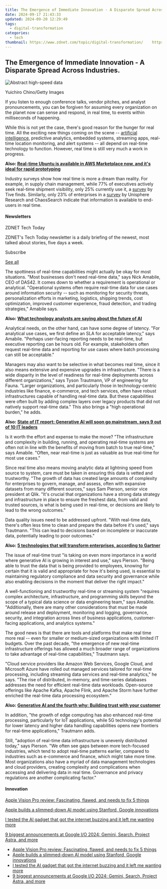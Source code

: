 ```yaml
---
title: The Emergence of Immediate Innovation - A Disparate Spread Across Industries.
date: 2024-09-17 21:43:33
updated: 2024-09-20 12:29:49
tags:
  - digital-transformation
categories:
  - tech
thumbnail: https://www.zdnet.com/topic/digital-transformation/    https://www.zdnet.com/a/img/resize/8eea0835c9dd2ea532321ec4674437082d128a8e/2023/09/14/c0281417-7611-46ba-ba4b-59732810dfd1/gettyimages-1311184424.jpg?width=170&height=128&fit=crop&auto=webp
---
```


## The Emergence of Immediate Innovation - A Disparate Spread Across Industries.

![Abstract high-speed data](https://www.zdnet.com/a/img/resize/0f060b8c0ec40f46465bd52497d7205d2112a7d4/2023/09/14/c0281417-7611-46ba-ba4b-59732810dfd1/gettyimages-1311184424.jpg?auto=webp&width=1280)

Yuichiro Chino/Getty Images

If you listen to enough conference talks, vendor pitches, and analyst pronouncements, you can be forgiven for assuming every organization on the planet now can sense and respond, in real time, to events within milliseconds of happening. 

While this is not yet the case, there's good reason for the hunger for real time. All the exciting new things coming on the scene -- [artificial intelligence](https://www.zdnet.com/article/what-is-ai-heres-everything-you-need-to-know-about-artificial-intelligence/), predictive analytics, embedded systems, streaming apps, real-time location monitoring, and alert systems -- all depend on real-time technology to function. However, real time is still very much a work in progress.

**Also: [Real-time Ubuntu is available in AWS Marketplace now, and it's ideal for rapid prototyping](https://www.zdnet.com/article/real-time-ubuntu-is-available-in-aws-marketplace-now/)**

Industry surveys show how real time is more a dream than reality. For example, in supply chain management, while 77% of executives actively seek real-time shipment visibility, only 25% currently use it, a [survey](https://www.tive.com/content/the-state-of-supply-chain-visibility-2023-market-survey-report) by Tive finds. Similarly, only 23% of enterprises in a [survey](https://www.chaossearch.io/resources/dbta-data-delivery-consumption-patterns-report) by Unisphere Research and ChaosSearch indicate that information is available to end-users in real time. 

#### Newsletters

ZDNET Tech Today

ZDNET's Tech Today newsletter is a daily briefing of the newest, most talked about stories, five days a week.

 Subscribe

[See all](https://www.zdnet.com/newsletters/)

The spottiness of real-time capabilities might actually be okay for most situations. "Most businesses don't need real-time data," says Nick Amabile, CEO of DAS42\. It comes down to whether a requirement is operational or analytical. "Operational systems often require real-time data for use cases around information security -- such as monitoring for security threats, personalization efforts in marketing, logistics, shipping trends, cost optimization, improved customer experience, fraud detection, and trading strategies," Amabile says. 

**Also:** [**What technology analysts are saying about the future of AI**](https://www.zdnet.com/article/what-analyst-are-saying-about-the-future-of-generative-ai/)

Analytical needs, on the other hand, can have some degree of latency. "For analytical use cases, we first define an SLA for acceptable latency," says Amabile. "Perhaps user-facing reporting needs to be real-time, but executive reporting can be hours old. For example, stakeholders often request real-time data and reporting for use cases where batch processing can still be acceptable."

Managers may also want to be selective in what becomes real time, since it also means extensive and expensive upgrades in infrastructure. "There is a wide disparity in the level of readiness for real-time deployments across different organizations," says Tyson Trautmann, VP of engineering for Fauna. "Larger organizations, and particularly those in technology-centric industries like finance, e-commerce, and tech services, often have robust infrastructures capable of handling real-time data. But these capabilities were often built by adding complex layers over legacy products that did not natively support real-time data." This also brings a "high operational burden," he adds.

**Also:** [**State of IT report: Generative AI will soon go mainstream, says 9 out of 10 IT leaders**](https://www.zdnet.com/article/state-of-it-report-generative-ai-will-soon-go-mainstream/) 

Is it worth the effort and expense to make the move? "The infrastructure and complexity in building, running, and operating real-time systems are often not in line with the benefits of moving from batch to true real-time," says Amabile. "Often, near real-time is just as valuable as true real-time for most use cases."

Since real time also means moving analytic data at lightning speed from source to system, care must be taken in ensuring this data is vetted and trustworthy. "The growth of data has created large amounts of complexity for enterprises to govern, manage, and assess, often with expansive datasets from many different sources," says Sam Pierson, senior vice president at Qlik. "It's crucial that organizations have a strong data strategy and infrastructure in place to ensure the freshest data, from valid and trusted sources, is what is being used in real-time, or decisions are likely to lead to the wrong outcomes."

Data quality issues need to be addressed upfront. "With real-time data, there's often less time to clean and prepare the data before it's used," says Trautmann. "This can lead to decisions based on incomplete or inaccurate data, potentially leading to poor outcomes." 

**Also:** [**5 technologies that will transform enterprises, according to Gartner**](https://www.zdnet.com/article/5-technologies-that-will-transform-enterprises-according-to-gartner/)  
  
The issue of real-time trust "is taking on even more importance in a world where generative AI is growing in interest and use," says Pierson. "Being able to trust the data that is being provided to employees, knowing for certain that it is valid and appropriate for how it's being used, is essential to maintaining regulatory compliance and data security and governance while also enabling decisions in the moment that deliver the right impact."

A well-functioning and trustworthy real-time or streaming system "requires complex architecture, infrastructure, and programming skills beyond the scope of a typical data science or data engineering team," says Amabile. "Additionally, there are many other considerations that must be made around release and deployment, monitoring and logging, governance, security, and integration across lines of business applications, customer-facing applications, and analytics systems."

  
The good news is that there are tools and platforms that make real time more real -- even for smaller or medium-sized organizations with limited IT budgets. Over the past decade, "the emergence of new real-time infrastructure offerings has allowed a much broader range of organizations to take advantage of real-time capabilities," Trautmann says. 

"Cloud service providers like Amazon Web Services, Google Cloud, and Microsoft Azure have rolled out managed services tailored for real-time processing, including streaming data services and real-time analytics," he says. "The rise of distributed, in-memory, and time-series databases addresses the need for efficient real-time data workloads. Open-source offerings like Apache Kafka, Apache Flink, and Apache Storm have further enriched the real-time data processing ecosystem."

**Also:** [**Generative AI and the fourth why: Building trust with your customer**](https://www.zdnet.com/article/generative-ai-and-the-fourth-why-building-trust-with-your-customer/)

In addition, "the growth of edge computing has also enhanced real-time processing, particularly for IoT applications, while 5G technology's potential for lower latency and higher data handling capabilities opens new frontiers for real-time applications," Trautmann adds.

Still, "adoption of real-time data infrastructure is unevenly distributed today," says Pierson. "We often see gaps between more tech-focused industries, which tend to adopt real-time patterns earlier, compared to industries such as e-commerce and finance, which might take more time. Most organizations also have a myriad of data management technologies and cloud providers, creating complexity and complications when accessing and delivering data in real time. Governance and privacy regulations are another complicating factor."

#### Innovation

[Apple Vision Pro review: Fascinating, flawed, and needs to fix 5 things](https://www.zdnet.com/article/apple-vision-pro-review/ "Apple Vision Pro review: Fascinating, flawed, and needs to fix 5 things")

[Apple builds a slimmed-down AI model using Stanford, Google innovations](https://www.zdnet.com/article/apple-builds-a-slimmed-down-ai-model-using-stanford-google-innovations/ "Apple builds a slimmed-down AI model using Stanford, Google innovations")

[I tested the AI gadget that got the internet buzzing and it left me wanting more](https://www.zdnet.com/article/i-tested-the-ai-gadget-that-got-the-internet-buzzing-and-it-left-me-wanting-more/ "I tested the AI gadget that got the internet buzzing and it left me wanting more")

[9 biggest announcements at Google I/O 2024: Gemini, Search, Project Astra, and more](https://www.zdnet.com/article/is-openai-sweating-9-google-features-announced-for-gemini-search-android-and-more/ "9 biggest announcements at Google I/O 2024: Gemini, Search, Project Astra, and more")

* [Apple Vision Pro review: Fascinating, flawed, and needs to fix 5 things](https://www.zdnet.com/article/apple-vision-pro-review/ "Apple Vision Pro review: Fascinating, flawed, and needs to fix 5 things")
* [Apple builds a slimmed-down AI model using Stanford, Google innovations](https://www.zdnet.com/article/apple-builds-a-slimmed-down-ai-model-using-stanford-google-innovations/ "Apple builds a slimmed-down AI model using Stanford, Google innovations")
* [I tested the AI gadget that got the internet buzzing and it left me wanting more](https://www.zdnet.com/article/i-tested-the-ai-gadget-that-got-the-internet-buzzing-and-it-left-me-wanting-more/ "I tested the AI gadget that got the internet buzzing and it left me wanting more")
* [9 biggest announcements at Google I/O 2024: Gemini, Search, Project Astra, and more](https://www.zdnet.com/article/is-openai-sweating-9-google-features-announced-for-gemini-search-android-and-more/ "9 biggest announcements at Google I/O 2024: Gemini, Search, Project Astra, and more")

<ins class="adsbygoogle"
     style="display:block"
     data-ad-format="autorelaxed"
     data-ad-client="ca-pub-7571918770474297"
     data-ad-slot="1223367746"></ins>



<ins class="adsbygoogle"
     style="display:block"
     data-ad-client="ca-pub-7571918770474297"
     data-ad-slot="8358498916"
     data-ad-format="auto"
     data-full-width-responsive="true"></ins>
